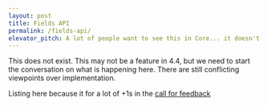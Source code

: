 ```yaml
---
layout: post
title: Fields API
permalink: /fields-api/
elevator_pitch: A lot of people want to see this in Core... it doesn't really exist yet
---
```


This does not exist. This may not be a feature in 4.4, but we need to start the
conversation on what is happening here. There are still conflicting viewpoints over
implementation.

Listing here because it for a lot of +1s in the [call for feedback](https://make.wordpress.org/core/2015/08/19/wordpress-4-4-whats-on-your-wishlist/)
